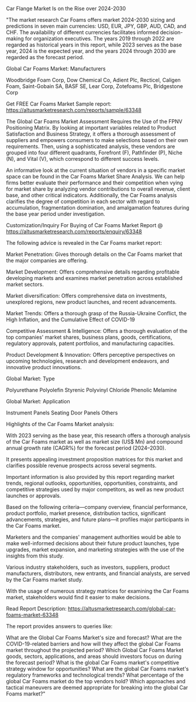 Car Flange Market Is on the Rise over 2024-2030

"The market research Car Foams offers market 2024-2030 sizing and predictions in seven main currencies: USD, EUR, JPY, GBP, AUD, CAD, and CHF. The availability of different currencies facilitates informed decision-making for organization executives. The years 2019 through 2022 are regarded as historical years in this report, while 2023 serves as the base year, 2024 is the expected year, and the years 2024 through 2030 are regarded as the forecast period.

Global Car Foams Market: Manufacturers

Woodbridge Foam Corp, Dow Chemical Co, Adient Plc, Recticel, Caligen Foam, Saint-Gobain SA, BASF SE, Lear Corp, Zotefoams Plc, Bridgestone Corp

Get FREE Car Foams Market Sample report: https://altusmarketresearch.com/reports/sample/63348

The Global Car Foams Market Assessment Requires the Use of the FPNV Positioning Matrix. By looking at important variables related to Product Satisfaction and Business Strategy, it offers a thorough assessment of suppliers and empowers consumers to make selections based on their own requirements. Then, using a sophisticated analysis, these vendors are grouped into four different quadrants, Forefront (F), Pathfinder (P), Niche (N), and Vital (V), which correspond to different success levels.

An informative look at the current situation of vendors in a specific market space can be found in the Car Foams Market Share Analysis. We can help firms better evaluate their performance and their competition when vying for market share by analyzing vendor contributions to overall revenue, client base, and other critical indicators. Additionally, the Car Foams analysis clarifies the degree of competition in each sector with regard to accumulation, fragmentation domination, and amalgamation features during the base year period under investigation.

Customization/Inquiry For Buying of Car Foams Market Report @ https://altusmarketresearch.com/reports/enquiry/63348

The following advice is revealed in the Car Foams market report:

Market Penetration: Gives thorough details on the Car Foams market that the major companies are offering.

Market Development: Offers comprehensive details regarding profitable developing markets and examines market penetration across established market sectors.

Market diversification: Offers comprehensive data on investments, unexplored regions, new product launches, and recent advancements.

Market Trends: Offers a thorough grasp of the Russia-Ukraine Conflict, the High Inflation, and the Cumulative Effect of COVID-19

Competitive Assessment & Intelligence: Offers a thorough evaluation of the top companies' market shares, business plans, goods, certifications, regulatory approvals, patent portfolios, and manufacturing capacities.

Product Development & Innovation: Offers perceptive perspectives on upcoming technologies, research and development endeavors, and innovative product innovations.

Global Market: Type

Polyurethane
Polyolefin
Styrenic
Polyvinyl Chloride
Phenolic
Melamine

Global Market: Application

Instrument Panels
Seating
Door Panels
Others

Highlights of the Car Foams Market analysis:

With 2023 serving as the base year, this research offers a thorough analysis of the Car Foams market as well as market size (US$ Mn) and compound annual growth rate (CAGR%) for the forecast period (2024–2030).

It presents appealing investment proposition matrices for this market and clarifies possible revenue prospects across several segments.

Important information is also provided by this report regarding market trends, regional outlooks, opportunities, opportunities, constraints, and competitive strategies used by major competitors, as well as new product launches or approvals.

Based on the following criteria—company overview, financial performance, product portfolio, market presence, distribution tactics, significant advancements, strategies, and future plans—it profiles major participants in the Car Foams market.

Marketers and the companies' management authorities would be able to make well-informed decisions about their future product launches, type upgrades, market expansion, and marketing strategies with the use of the insights from this study.

Various industry stakeholders, such as investors, suppliers, product manufacturers, distributors, new entrants, and financial analysts, are served by the Car Foams market study.

With the usage of numerous strategy matrices for examining the Car Foams market, stakeholders would find it easier to make decisions.

Read Report Description: https://altusmarketresearch.com/global-car-foams-market-63348

The report provides answers to queries like:

What are the Global Car Foams Market's size and forecast?
What are the COVID-19-related barriers and how will they affect the global Car Foams market throughout the projected period?
Which Global Car Foams Market goods, sectors, applications, and areas should investors focus on during the forecast period?
What is the global Car Foams market's competitive strategy window for opportunities?
What are the global Car Foams market's regulatory frameworks and technological trends?
What percentage of the global Car Foams market do the top vendors hold?
Which approaches and tactical maneuvers are deemed appropriate for breaking into the global Car Foams market?"
